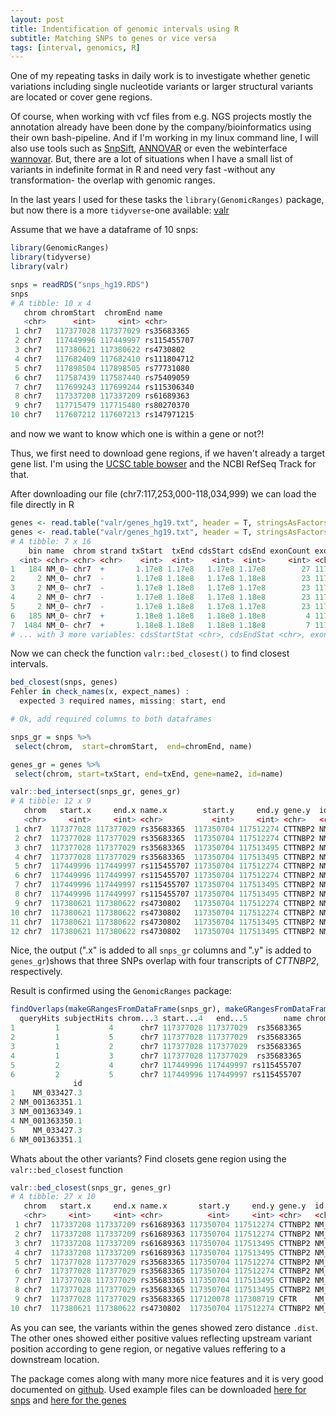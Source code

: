 ```yaml
---
layout: post
title: Indentification of genomic intervals using R
subtitle: Matching SNPs to genes or vice versa
tags: [interval, genomics, R]
---
```


One of my repeating tasks in daily work is to investigate whether genetic variations including single nucleotide variants or larger structural variants are located or cover gene regions. 

Of course, when working with vcf files from e.g. NGS projects mostly the annotation already have been done by the company/bioinformatics using their own bash-pipeline. And if I'm working in my linux command line, I will also use tools such as [SnpSift](http://snpeff.sourceforge.net/SnpSift.html), [ANNOVAR](https://doc-openbio.readthedocs.io/projects/annovar/en/latest/) or even the webinterface [wannovar](http://wannovar.wglab.org/). But, there are a lot of situations when I have a small list of variants in indefinite format in R and need very fast -without any transformation- the overlap with genomic ranges. 

In the last years I used for these tasks the `library(GenomicRanges)` package, but now there is a more `tidyverse`-one available: [valr](https://cran.r-project.org/web/packages/valr/index.html) 


Assume that we have a dataframe of 10 snps:


```r
library(GenomicRanges)
library(tidyverse)
library(valr)

snps = readRDS("snps_hg19.RDS")
snps
# A tibble: 10 x 4
   chrom chromStart  chromEnd name       
   <chr>      <int>     <int> <chr>      
 1 chr7   117377028 117377029 rs35683365 
 2 chr7   117449996 117449997 rs115455707
 3 chr7   117380621 117380622 rs4730802  
 4 chr7   117682409 117682410 rs111804712
 5 chr7   117898504 117898505 rs77731080 
 6 chr7   117587439 117587440 rs75409059 
 7 chr7   117699243 117699244 rs115306340
 8 chr7   117337208 117337209 rs61689363 
 9 chr7   117715479 117715480 rs80270370 
10 chr7   117607212 117607213 rs147971215
```

and now we want to know which one is within a gene or not?!

Thus, we first need to download gene regions, if we haven't already a target gene list. I'm using the [UCSC table bowser](https://genome.ucsc.edu/cgi-bin/hgTables?hgsid=858920105_KjYALqAZR68IuW3xGVRCt0Z3oDdc&clade=mammal&org=Human&db=hg19&hgta_group=genes&hgta_track=refSeqComposite&hgta_table=0&hgta_regionType=range&position=chr7%3A117%2C253%2C000-118%2C034%2C999&hgta_outputType=primaryTable&hgta_outFileName=) and the NCBI RefSeq Track for that. 

After downloading our file (chr7:117,253,000-118,034,999) we can load the file directly in R

```r
genes <- read.table("valr/genes_hg19.txt", header = T, stringsAsFactors = F, comment.char = "$") %>% as_tibble
genes <- read.table("valr/genes_hg19.txt", header = T, stringsAsFactors = F, comment.char = "$") %>% as_tibble
# A tibble: 7 x 16
    bin name  chrom strand txStart  txEnd cdsStart cdsEnd exonCount exonStarts exonEnds score name2
  <int> <chr> <chr> <chr>    <int>  <int>    <int>  <int>     <int> <chr>      <chr>    <int> <chr>
1   184 NM_0~ chr7  +       1.17e8 1.17e8   1.17e8 1.17e8        27 117120078~ 1171202~     0 CFTR 
2     2 NM_0~ chr7  -       1.17e8 1.18e8   1.17e8 1.18e8        23 117350704~ 1173518~     0 CTTN~
3     2 NM_0~ chr7  -       1.17e8 1.18e8   1.17e8 1.17e8        23 117350704~ 1173518~     0 CTTN~
4     2 NM_0~ chr7  -       1.17e8 1.18e8   1.17e8 1.18e8        23 117350704~ 1173518~     0 CTTN~
5     2 NM_0~ chr7  -       1.17e8 1.18e8   1.17e8 1.17e8        23 117350704~ 1173518~     0 CTTN~
6   185 NM_0~ chr7  +       1.18e8 1.18e8   1.18e8 1.18e8         4 117824217~ 1178243~     0 LSM8 
7  1484 NM_0~ chr7  +       1.18e8 1.18e8   1.18e8 1.18e8         7 117864757~ 1178650~     0 ANKR~
# ... with 3 more variables: cdsStartStat <chr>, cdsEndStat <chr>, exonFrames <chr>
```

Now we can check the function `valr::bed_closest()` to find closest intervals.

```r
bed_closest(snps, genes)
Fehler in check_names(x, expect_names) : 
  expected 3 required names, missing: start, end

# Ok, add required columns to both dataframes

snps_gr = snps %>% 
 select(chrom,  start=chromStart,  end=chromEnd, name) 

genes_gr = genes %>% 
 select(chrom, start=txStart, end=txEnd, gene=name2, id=name)

valr::bed_intersect(snps_gr, genes_gr)
# A tibble: 12 x 9
   chrom   start.x     end.x name.x        start.y     end.y gene.y  id.y           .overlap
   <chr>     <int>     <int> <chr>           <int>     <int> <chr>   <chr>             <int>
 1 chr7  117377028 117377029 rs35683365  117350704 117512274 CTTNBP2 NM_001363349.1        1
 2 chr7  117377028 117377029 rs35683365  117350704 117512274 CTTNBP2 NM_001363350.1        1
 3 chr7  117377028 117377029 rs35683365  117350704 117513495 CTTNBP2 NM_033427.3           1
 4 chr7  117377028 117377029 rs35683365  117350704 117513495 CTTNBP2 NM_001363351.1        1
 5 chr7  117449996 117449997 rs115455707 117350704 117512274 CTTNBP2 NM_001363349.1        1
 6 chr7  117449996 117449997 rs115455707 117350704 117512274 CTTNBP2 NM_001363350.1        1
 7 chr7  117449996 117449997 rs115455707 117350704 117513495 CTTNBP2 NM_033427.3           1
 8 chr7  117449996 117449997 rs115455707 117350704 117513495 CTTNBP2 NM_001363351.1        1
 9 chr7  117380621 117380622 rs4730802   117350704 117512274 CTTNBP2 NM_001363349.1        1
10 chr7  117380621 117380622 rs4730802   117350704 117512274 CTTNBP2 NM_001363350.1        1
11 chr7  117380621 117380622 rs4730802   117350704 117513495 CTTNBP2 NM_033427.3           1
12 chr7  117380621 117380622 rs4730802   117350704 117513495 CTTNBP2 NM_001363351.1        1

```

Nice, the output (".x" is added to all `snps_gr` columns and ".y" is added to `genes_gr`)shows that three SNPs overlap with four transcripts of *CTTNBP2*, respectively. 


Result is confirmed using the `GenomicRanges` package: 

```r
findOverlaps(makeGRangesFromDataFrame(snps_gr), makeGRangesFromDataFrame(genes_gr)) %>% as.data.frame() %>% bind_cols(snps_gr[.$queryHits,], genes_gr[.$subjectHits,]) %>% head
  queryHits subjectHits chrom...3 start...4   end...5        name chrom...7 start...8   end...9    gene
1         1           4      chr7 117377028 117377029  rs35683365      chr7 117350704 117513495 CTTNBP2
2         1           5      chr7 117377028 117377029  rs35683365      chr7 117350704 117513495 CTTNBP2
3         1           2      chr7 117377028 117377029  rs35683365      chr7 117350704 117512274 CTTNBP2
4         1           3      chr7 117377028 117377029  rs35683365      chr7 117350704 117512274 CTTNBP2
5         2           4      chr7 117449996 117449997 rs115455707      chr7 117350704 117513495 CTTNBP2
6         2           5      chr7 117449996 117449997 rs115455707      chr7 117350704 117513495 CTTNBP2
              id
1    NM_033427.3
2 NM_001363351.1
3 NM_001363349.1
4 NM_001363350.1
5    NM_033427.3
6 NM_001363351.1
```

Whats about the other variants? Find closets gene region using the `valr::bed_closest` function

```r
valr::bed_closest(snps_gr, genes_gr)
# A tibble: 27 x 10
   chrom   start.x     end.x name.x       start.y     end.y gene.y  id.y           .overlap  .dist
   <chr>     <int>     <int> <chr>          <int>     <int> <chr>   <chr>             <int>  <int>
 1 chr7  117337208 117337209 rs61689363 117350704 117512274 CTTNBP2 NM_001363349.1        0  13496
 2 chr7  117337208 117337209 rs61689363 117350704 117512274 CTTNBP2 NM_001363350.1        0  13496
 3 chr7  117337208 117337209 rs61689363 117350704 117513495 CTTNBP2 NM_033427.3           0  13496
 4 chr7  117337208 117337209 rs61689363 117350704 117513495 CTTNBP2 NM_001363351.1        0  13496
 5 chr7  117377028 117377029 rs35683365 117350704 117512274 CTTNBP2 NM_001363349.1        1      0
 6 chr7  117377028 117377029 rs35683365 117350704 117512274 CTTNBP2 NM_001363350.1        1      0
 7 chr7  117377028 117377029 rs35683365 117350704 117513495 CTTNBP2 NM_033427.3           1      0
 8 chr7  117377028 117377029 rs35683365 117350704 117513495 CTTNBP2 NM_001363351.1        1      0
 9 chr7  117377028 117377029 rs35683365 117120078 117308719 CFTR    NM_000492.4           0 -68310
10 chr7  117380621 117380622 rs4730802  117350704 117512274 CTTNBP2 NM_001363349.1        1      0

```

As you can see, the variants within the genes showed zero distance `.dist`. The other ones showed either positive values reflecting upstream variant position according to gene region, or negative values reffering to a downstream location.


The package comes along with many more nice features and it is very good documented on [github](https://github.com/rnabioco/valr). Used example files can be downloaded [here for snps](/assets/img/snps_hg19.RDS) and [here for the genes](/assets/img/genes_hg19.txt)



